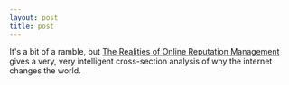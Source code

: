 ```yaml
---
layout: post
title: post 
---
```

<p>It's a bit of a ramble, but <a href="http://www.mindjack.com/feature/spin.html">The Realities of Online Reputation Management </a>gives a very, very intelligent cross-section analysis of why the internet changes the world. </p>
